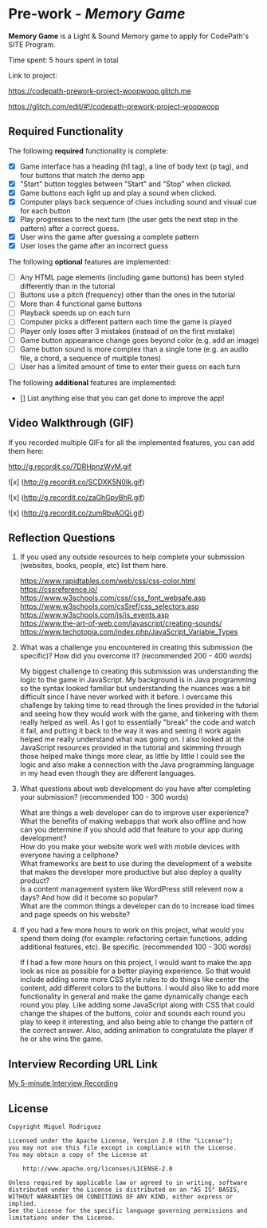 # Pre-work - _Memory Game_

**Memory Game** is a Light & Sound Memory game to apply for CodePath's SITE Program.

Time spent: 5 hours spent in total

Link to project:

https://codepath-prework-project-woopwoop.glitch.me

https://glitch.com/edit/#!/codepath-prework-project-woopwoop

## Required Functionality

The following **required** functionality is complete:

- [x] Game interface has a heading (h1 tag), a line of body text (p tag), and four buttons that match the demo app
- [x] "Start" button toggles between "Start" and "Stop" when clicked.
- [x] Game buttons each light up and play a sound when clicked.
- [x] Computer plays back sequence of clues including sound and visual cue for each button
- [x] Play progresses to the next turn (the user gets the next step in the pattern) after a correct guess.
- [x] User wins the game after guessing a complete pattern
- [x] User loses the game after an incorrect guess

The following **optional** features are implemented:

- [ ] Any HTML page elements (including game buttons) has been styled differently than in the tutorial
- [ ] Buttons use a pitch (frequency) other than the ones in the tutorial
- [ ] More than 4 functional game buttons
- [ ] Playback speeds up on each turn
- [ ] Computer picks a different pattern each time the game is played
- [ ] Player only loses after 3 mistakes (instead of on the first mistake)
- [ ] Game button appearance change goes beyond color (e.g. add an image)
- [ ] Game button sound is more complex than a single tone (e.g. an audio file, a chord, a sequence of multiple tones)
- [ ] User has a limited amount of time to enter their guess on each turn

The following **additional** features are implemented:

- [] List anything else that you can get done to improve the app!

## Video Walkthrough (GIF)

If you recorded multiple GIFs for all the implemented features, you can add them here:

http://g.recordit.co/7DRHpnzWvM.gif

![x] (http://g.recordit.co/SCDXK5N0Ik.gif)

![x] (http://g.recordit.co/zaGhGpyBhR.gif)

![x] (http://g.recordit.co/zumRbvAOQi.gif)

## Reflection Questions

1. If you used any outside resources to help complete your submission (websites, books, people, etc) list them here.

   https://www.rapidtables.com/web/css/css-color.html <br>
   https://cssreference.io/ <br>
   https://www.w3schools.com/css//css_font_websafe.asp <br>
   https://www.w3schools.com/csSref/css_selectors.asp <br>
   https://www.w3schools.com/js/js_events.asp <br>
   https://www.the-art-of-web.com/javascript/creating-sounds/ <br>
   https://www.techotopia.com/index.php/JavaScript_Variable_Types

2. What was a challenge you encountered in creating this submission (be specific)? How did you overcome it? (recommended 200 - 400 words)

   My biggest challenge to creating this submission was understanding the logic to the game in JavaScript. My background is in Java programming so the
   syntax looked familiar but understanding the nuances was a bit difficult since I have never worked with it before. I overcame this challenge by taking
   time to read through the lines provided in the tutorial and seeing how they would work with the game, and tinkering with them really helped as well.
   As I got to essentially "break" the code and watch it fail, and putting it back to the way it was and seeing it work again helped me really understand
   what was going on. I also looked at the JavaScript resources provided in the tutorial and skimming through those helped make things more clear, as little
   by little I could see the logic and also make a connection with the Java programming language in my head even though they are different languages.

3. What questions about web development do you have after completing your submission? (recommended 100 - 300 words) <br>

   What are things a web developer can do to improve user experience? <br>
   What the benefits of making webapps that work also offline and how can you determine if you should add that feature to your app during development? <br>
   How do you make your website work well with mobile devices with everyone having a cellphone? <br>
   What frameworks are best to use during the development of a website that makes the developer more productive but also deploy a quality product? <br>
   Is a content management system like WordPress still relevent now a days? And how did it become so popular? <br>
   What are the common things a developer can do to increase load times and page speeds on his website? 

4. If you had a few more hours to work on this project, what would you spend them doing (for example: refactoring certain functions, adding additional features, etc). Be specific. (recommended 100 - 300 words) <br>

   If I had a few more hours on this project, I would want to make the app look as nice as possible for a better playing experience. So that would include adding some    more CSS style rules to do things like center the content, add different colors to the buttons. I would also like to add more functionality in general and make the    game dynamically change each round you play. Like adding some JavaScript along with CSS that could change the shapes of the buttons, color and sounds each round you    play to keep it interesting, and also being able to change the pattern of the correct answer. Also, adding animation to congratulate the player if he or she wins      the game.

## Interview Recording URL Link

[My 5-minute Interview Recording](https://youtu.be/-rctid9t5pg)

## License

    Copyright Miguel Rodriguez

    Licensed under the Apache License, Version 2.0 (the "License");
    you may not use this file except in compliance with the License.
    You may obtain a copy of the License at

        http://www.apache.org/licenses/LICENSE-2.0

    Unless required by applicable law or agreed to in writing, software
    distributed under the License is distributed on an "AS IS" BASIS,
    WITHOUT WARRANTIES OR CONDITIONS OF ANY KIND, either express or implied.
    See the License for the specific language governing permissions and
    limitations under the License.

